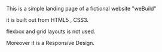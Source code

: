 This is a simple landing page of a fictional website "weBuild"

it is built out from HTML5 , CSS3.

flexbox and grid layouts is not used.

Moreover it is a Responsive Design.



